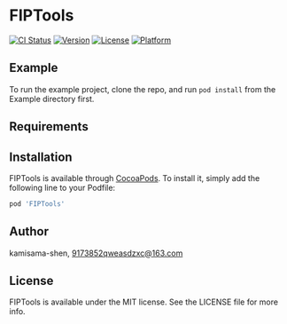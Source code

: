 # FIPTools

[![CI Status](https://img.shields.io/travis/kamisama-shen/FIPTools.svg?style=flat)](https://travis-ci.org/kamisama-shen/FIPTools)
[![Version](https://img.shields.io/cocoapods/v/FIPTools.svg?style=flat)](https://cocoapods.org/pods/FIPTools)
[![License](https://img.shields.io/cocoapods/l/FIPTools.svg?style=flat)](https://cocoapods.org/pods/FIPTools)
[![Platform](https://img.shields.io/cocoapods/p/FIPTools.svg?style=flat)](https://cocoapods.org/pods/FIPTools)

## Example

To run the example project, clone the repo, and run `pod install` from the Example directory first.

## Requirements

## Installation

FIPTools is available through [CocoaPods](https://cocoapods.org). To install
it, simply add the following line to your Podfile:

```ruby
pod 'FIPTools'
```

## Author

kamisama-shen, 9173852qweasdzxc@163.com

## License

FIPTools is available under the MIT license. See the LICENSE file for more info.
